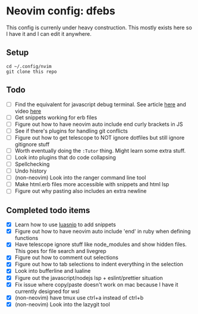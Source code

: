 # Neovim config: dfebs
This config is currenly under heavy construction. This mostly exists here so I have it and I can edit it anywhere.

## Setup
```
cd ~/.config/nvim
git clone this repo
```

## Todo
- [ ] Find the equivalent for javascript debug terminal. See article [here](https://www.darricheng.com/posts/setting-up-nodejs-debugging-in-neovim/) and video [here](https://www.youtube.com/watch?v=CVCBHHFXWNE&t=438s)
- [ ] Get snippets working for erb files
- [ ] Figure out how to have neovim auto include end curly brackets in JS
- [ ] See if there's plugins for handling git conflicts
- [ ] Figure out how to get telescope to NOT ignore dotfiles but still ignore gitignore stuff
- [ ] Worth eventually doing the `:Tutor` thing. Might learn some extra stuff.
- [ ] Look into plugins that do code collapsing
- [ ] Spellchecking
- [ ] Undo history
- [ ] (non-neovim) Look into the ranger command line tool
- [ ] Make html.erb files more accessible with snippets and html lsp
- [ ] Figure out why pasting also includes an extra newline

## Completed todo items
- [x] Learn how to use [luasnip](https://github.com/L3MON4D3/LuaSnip) to add snippets 
- [x] Figure out how to have neovim auto include 'end' in ruby when defining functions
- [x] Have telescope ignore stuff like node_modules and show hidden files. This goes for file search and livegrep
- [x] Figure out how to comment out selections
- [x] Figure out how to tab selections to indent everything in the selection
- [x] Look into bufferline and lualine
- [x] Figure out the javascript/nodejs lsp + eslint/prettier situation
- [x] Fix issue where copy/paste doesn't work on mac because I have it currently designed for wsl
- [x] (non-neovim) have tmux use ctrl+a instead of ctrl+b
- [x] (non-neovim) Look into the lazygit tool
